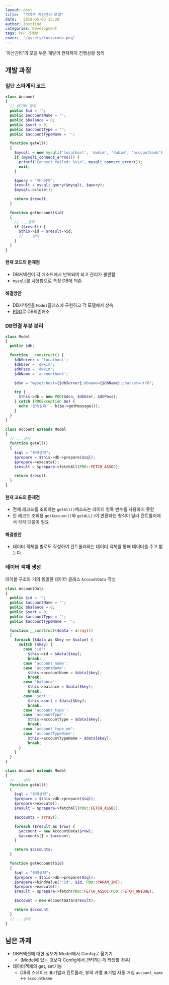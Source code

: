 ```yaml
---
layout: post
title:  "가계부 자산관리 모델"
date:   2019-05-03 15:20
author: lostfind
categories: Development
tags: PHP 가계부
cover:  "/assets/instacode.png"
---
```


'자산관리'의 모델 부분 개발의 현재까지 진행상황 정리

## 개발 과정
### 일단 스파게티 코드
```PHP
class Account
{
  // 데이터 항목
  public $id = '';
  public $accountName = '';
  public $balance = 0;
  public $sort = 0;
  public $accountType = '';
  public $accountTypeName = '';

  function getAll()
  {
    $mysqli = new mysqli('localhost', 'dwkim', 'dwkim', 'accountbook');
    if (mysqli_connect_errno()) {
      printf("Connect failed: %s\n", mysqli_connect_error());
      exit;
    }

    $query = "쿼리생략";
    $result = mysqli_query($mysqli, $query);
    $mysqli->close();

    return $result;
  }

  function getAccount($id)
  {
    // ...생략
    if ($result) {
      $this->id = $result->id;
      // ...생략
    }
  }
}
```
#### 현재 코드의 문제점
+ DB커넥션이 각 메소드에서 반복되며 되고 관리가 불편함
+ `mysqli`를 사용함으로 특정 DB에 의존

#### 해결방안
+ DB커넥션을 `Model`클래스에 구현하고 각 모델에서 상속
+ [PDO](https://www.php.net/manual/en/class.pdo.php)로 DB의존해소


### DB연결 부분 분리
```PHP
class Model
{
  public $db;

  function __construct() {
    $dbServer = 'localhost';
    $dbUser = 'dwkim';
    $dbPass = 'dwkim';
    $dbName = 'accountbook';

    $dsn = "mysql:host={$dbServer};dbname={$dbName};charset=utf8";

    try {
      $this->db = new PDO($dsn, $dbUser, $dbPass);
    } catch (PDOException $e) {
      echo '접속실패' . h($e->getMessage());
    }
  }
}
```

```PHP
class Account extends Model
{
  // ...생략
  function getAll()
  {
    $sql = "쿼리생략";
    $prepare = $this->db->prepare($sql);
    $prepare->execute();
    $result = $prepare->fetchAll(PDO::FETCH_ASSOC);

    return $result;
  }
}
```
#### 현재 코드의 문제점
+ 전체 레코드를 조회하는 `getAll()`메소드는 데이터 항목 변수를 사용하지 못함
+ 한 레코드 조회용 `getAccount()`와 `getALL()`이 반환하는 형식이 달라 컨트롤러에서 각각 대응이 필요

#### 해결방안
+ 데이터 객체를 별로도 작성하여 컨트롤러와는 데이터 객체를 통해 데이터를 주고 받는다

### 데이터 객체 생성
테이블 구조와 거의 동일한 데이터 클래스 `AccountData` 작성
```PHP
class AccountData
{
  public $id = '';
  public $accountName = '';
  public $balance = 0;
  public $sort = 0;
  public $accountType = '';
  public $accountTypeName = '';

  function __construct($data = array())
  {
    foreach ($data as $key => $value) {
      switch ($key) {
        case 'id':
          $this->id = $data[$key];
          break;
        case 'account_name':
        case 'accountName':
          $this->accountName = $data[$key];
          break;
        case 'balance':
          $this->balance = $data[$key];
          break;
        case 'sort':
          $this->sort = $data[$key];
          break;
        case 'account_type':
        case 'accountType':
          $this->accountType = $data[$key];
          break;
        case 'account_type_nm':
        case 'accountTypeName':
          $this->accountTypeName = $data[$key];
          break;
      }
    }
  }
}
```

```PHP
class Account extends Model
{
  // ...생략
  function getAll()
  {
    $sql = "쿼리생략";
    $prepare = $this->db->prepare($sql);
    $prepare->execute();
    $result = $prepare->fetchAll(PDO::FETCH_ASSOC);

    $accounts = array();

    foreach ($result as $row) {
      $account = new AccountData($row);
      $accounts[] = $account;
    }

    return $accounts;
  }

  function getAccount($id)
  {
    $sql = "쿼리생략";
    $prepare = $this->db->prepare($sql);
    $prepare->bindValue(':id', $id, PDO::PARAM_INT);
    $prepare->execute();
    $result = $prepare->fetch(PDO::FETCH_ASSOC|PDO::FETCH_UNIQUE);

    $account = new AccountData($result);

    return $account;
  }
  // ...생략
}
```

## 남은 과제
+ DB커넥션에 대한 정보가 Model에서 Config로 옮기기
  + (Model에 있는 것보다 Config에서 관리하는게 타당할 경우)
+ 데이터객체의 get, set기능
  + DB의 스네이크 표기법과 컨트롤러, 뷰의 카멜 표기법 자동 매칭
  `account_name` ↔ `accountName`
